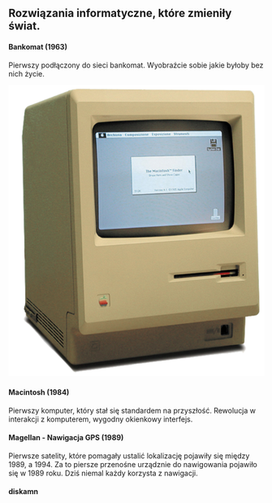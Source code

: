 ## Rozwiązania informatyczne, które zmieniły świat.

#### Bankomat (1963)
Pierwszy podłączony do sieci bankomat. Wyobraźcie sobie jakie byłoby bez nich życie.

![macintosh](macintosh.png)

#### Macintosh (1984)
Pierwszy komputer, który stał się standardem na przyszłość. Rewolucja w interakcji z komputerem, wygodny okienkowy interfejs.

#### Magellan - Nawigacja GPS (1989)

Pierwsze satelity, które pomagały ustalić lokalizację pojawiły się między 1989, a 1994. Za to piersze przenośne urządznie do nawigowania pojawiło się w 1989 roku. Dziś niemal każdy korzysta z nawigacji.

#### diskamn<F17>
